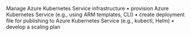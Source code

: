 Manage Azure Kubernetes Service infrastructure
• provision Azure Kubernetes Service (e.g., using ARM templates, CLI)
• create deployment file for publishing to Azure Kubernetes Service (e.g., kubectl, Helm)
• develop a scaling plan
